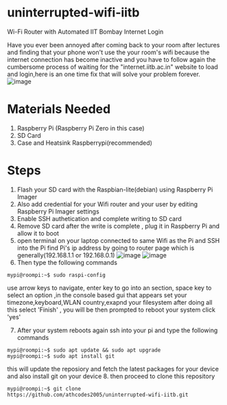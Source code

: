 # uninterrupted-wifi-iitb
Wi-Fi Router with Automated IIT Bombay Internet Login

Have you ever been annoyed after coming back to your room after lectures and finding that your phone won't use the your room's wifi because the internet connection has become inactive and you have to follow again the cumbersome process of waiting for the "internet.iitb.ac.in" website to load and login,here is an one time fix that will solve your problem forever.
![image](https://github.com/user-attachments/assets/95d7ebba-6eae-40eb-a813-25ac4b848304)
# Materials Needed
1. Raspberry Pi (Raspberry Pi Zero in this case)
2. SD Card
3. Case and Heatsink Raspberrypi(recommended)

# Steps
1. Flash your SD card with the Raspbian-lite(debian)  using Raspberry Pi Imager 
2. Also add credential for your Wifi router and your user by editing Raspberry Pi Imager settings
3. Enable SSH authetication and complete writing to SD card
4. Remove SD card after the write is complete , plug it in Raspberry Pi and allow it to boot
5. open terminal on your laptop connected to same Wifi as the Pi and SSH into the Pi
   find Pi's ip address by going to router page which is generally(192.168.1.1 or 192.168.0.1)
   ![image](https://github.com/user-attachments/assets/f4d41d9c-5fd3-4828-89fc-f730b111fe98)
   ![image](https://github.com/user-attachments/assets/57bf5e8f-161c-44fc-b05e-c8732f6a63e2)
6. Then type the following commands
```console
mypi@roompi:~$ sudo raspi-config
```
use arrow keys to navigate, enter key to go into an section, space key to select an option ,in the console based gui that appears
set your timezone,keyboard,WLAN country,exapnd your filesystem after doing all this select 'Finish' , you will be then prompted to reboot your system click 'yes'

7. After your system reboots again ssh into your pi and type the following commands
```console
mypi@roompi:~$ sudo apt update && sudo apt upgrade
mypi@roompi:~$ sudo apt install git
```
this will update the reposiory and fetch the latest packages for your device and also install git on your device
8. then proceed to clone this repository 
```console
mypi@roompi:~$ git clone https://github.com/athcodes2005/uninterrupted-wifi-iitb.git
```



   


